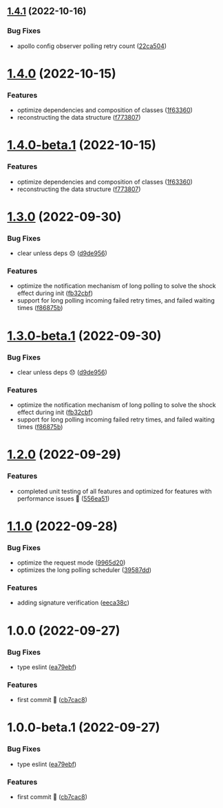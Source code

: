 ## [1.4.1](https://github.com/vodyani/apollo-client/compare/v1.4.0...v1.4.1) (2022-10-16)


### Bug Fixes

* apollo config observer polling retry count ([22ca504](https://github.com/vodyani/apollo-client/commit/22ca5040e9ac816e693819783d1f246a816fd123))

# [1.4.0](https://github.com/vodyani/apollo-client/compare/v1.3.0...v1.4.0) (2022-10-15)


### Features

* optimize dependencies and composition of classes ([1f63360](https://github.com/vodyani/apollo-client/commit/1f63360bf617f198c3fcc22016e22b80e4978b3c))
* reconstructing the data structure ([f773807](https://github.com/vodyani/apollo-client/commit/f77380704f40a93fd77cef4ac0d52c6f1b8adf79))

# [1.4.0-beta.1](https://github.com/vodyani/apollo-client/compare/v1.3.0...v1.4.0-beta.1) (2022-10-15)


### Features

* optimize dependencies and composition of classes ([1f63360](https://github.com/vodyani/apollo-client/commit/1f63360bf617f198c3fcc22016e22b80e4978b3c))
* reconstructing the data structure ([f773807](https://github.com/vodyani/apollo-client/commit/f77380704f40a93fd77cef4ac0d52c6f1b8adf79))

# [1.3.0](https://github.com/vodyani/apollo-client/compare/v1.2.0...v1.3.0) (2022-09-30)


### Bug Fixes

* clear unless deps 😞 ([d9de956](https://github.com/vodyani/apollo-client/commit/d9de9560226dd231154c6d737565c80819567877))


### Features

* optimize the notification mechanism of long polling to solve the shock effect during init ([fb32cbf](https://github.com/vodyani/apollo-client/commit/fb32cbf14e75b3ee0b7114edb0bf350a05c06a75))
* support for long polling incoming failed retry times, and failed waiting times ([f86875b](https://github.com/vodyani/apollo-client/commit/f86875b92df87c532a6c833a2bcb43019c7f4756))

# [1.3.0-beta.1](https://github.com/vodyani/apollo-client/compare/v1.2.0...v1.3.0-beta.1) (2022-09-30)


### Bug Fixes

* clear unless deps 😞 ([d9de956](https://github.com/vodyani/apollo-client/commit/d9de9560226dd231154c6d737565c80819567877))


### Features

* optimize the notification mechanism of long polling to solve the shock effect during init ([fb32cbf](https://github.com/vodyani/apollo-client/commit/fb32cbf14e75b3ee0b7114edb0bf350a05c06a75))
* support for long polling incoming failed retry times, and failed waiting times ([f86875b](https://github.com/vodyani/apollo-client/commit/f86875b92df87c532a6c833a2bcb43019c7f4756))

# [1.2.0](https://github.com/vodyani/apollo-client/compare/v1.1.0...v1.2.0) (2022-09-29)


### Features

* completed unit testing of all features and optimized for features with performance issues 🎉 ([556ea51](https://github.com/vodyani/apollo-client/commit/556ea5159c5dd7c546e2b6389d85fb61018a45fa))

# [1.1.0](https://github.com/vodyani/apollo-client/compare/v1.0.0...v1.1.0) (2022-09-28)


### Bug Fixes

* optimize the request mode ([9965d20](https://github.com/vodyani/apollo-client/commit/9965d20722e6b33cb1c9afd96bbae9f9c8935601))
* optimizes the long polling scheduler ([39587dd](https://github.com/vodyani/apollo-client/commit/39587dd64ea9fdefc2e63e05776badd0c0f5596c))


### Features

* adding signature verification ([eeca38c](https://github.com/vodyani/apollo-client/commit/eeca38c795643ef9dfa476847618072cd9842f49))

# 1.0.0 (2022-09-27)


### Bug Fixes

* type eslint ([ea79ebf](https://github.com/vodyani/apollo-client/commit/ea79ebf7424c4d4df927e51cebda78e07a9dfcd5))


### Features

* first commit 🌈 ([cb7cac8](https://github.com/vodyani/apollo-client/commit/cb7cac8180c4454c13448375b1a376f4a91bcea5))

# 1.0.0-beta.1 (2022-09-27)


### Bug Fixes

* type eslint ([ea79ebf](https://github.com/vodyani/apollo-client/commit/ea79ebf7424c4d4df927e51cebda78e07a9dfcd5))


### Features

* first commit 🌈 ([cb7cac8](https://github.com/vodyani/apollo-client/commit/cb7cac8180c4454c13448375b1a376f4a91bcea5))
